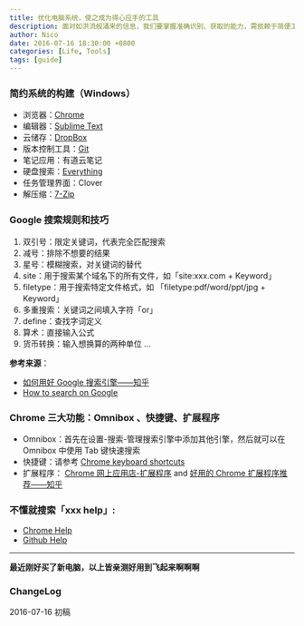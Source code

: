 ```yaml
---
title: 优化电脑系统，使之成为得心应手的工具
description: 面对如洪流般涌来的信息，我们要掌握准确识别、获取的能力，需依赖于简便工具。
author: Nico
date: 2016-07-16 18:30:00 +0800
categories: [Life, Tools]
tags: [guide]
---
```


### 简约系统的构建（Windows）

- 浏览器：[Chrome](https://www.google.com/ncr)
- 编辑器：[Sublime Text](https://www.sublimetext.com/)
- 云储存：[DropBox](https://www.dropbox.com/)
- 版本控制工具：[Git](https://git-scm.com/)
- 笔记应用：有道云笔记
- 硬盘搜索：[Everything](https://www.voidtools.com/)
- 任务管理界面：Clover
- 解压缩：[7-Zip](https://www.7-zip.org/)


### Google 搜索规则和技巧

1. 双引号：限定关键词，代表完全匹配搜索
2. 减号：排除不想要的结果
3. 星号：模糊搜索，对关键词的替代
4. site：用于搜索某个域名下的所有文件，如「site:xxx.com + Keyword」
5. filetype：用于搜索特定文件格式，如 「filetype:pdf/word/ppt/jpg + Keyword」
6. 多重搜索：关键词之间填入字符「or」
7. define：查找字词定义
8. 算术：直接输入公式
9. 货币转换：输入想换算的两种单位
...

**参考来源**：

 - [如何用好 Google 搜索引擎——知乎](https://www.zhihu.com/question/20161362)
 - [How to search on Google](https://support.google.com/websearch/answer/134479?hl=en)

### Chrome 三大功能：Omnibox 、快捷键、扩展程序

- Omnibox：首先在设置-搜索-管理搜索引擎中添加其他引擎，然后就可以在 Omnibox 中使用 Tab 键快速搜索
- 快捷键：请参考 [Chrome keyboard shortcuts](https://support.google.com/chrome/answer/157179?hl=en)
- 扩展程序： [Chrome 网上应用店-扩展程序](https://chrome.google.com/webstore/category/extensions?hl=zh-CN) and [好用的 Chrome 扩展程序推荐——知乎](https://www.zhihu.com/question/19594682)

### 不懂就搜索「xxx help」:

- [Chrome Help](https://support.google.com/chrome#topic=)
- [Github Help](https://help.github.com/)

---

**最近刚好买了新电脑，以上皆亲测好用到飞起来啊啊啊**

### ChangeLog

2016-07-16 初稿